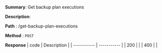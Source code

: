 **Summary**: Get backup plan executions

**Description**:

**Path** : /get-backup-plan-executions

**Method** : `POST`

**Response**
| code      | Description |
| ----------- | ----------- |
|  200   |       |
|  400   |       |

